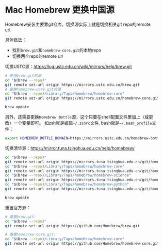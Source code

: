# Mac Homebrew 更换中国源

Homebrew安装主要靠git仓库，切换源实际上就是切换相关git repo的remote url.

具体做法：
- 找到`brew.git`和`homebrew-core.git`的本地repo
- 切换两个repo的remote url

切换USTC源：https://lug.ustc.edu.cn/wiki/mirrors/help/brew.git
```sh
# 更换brew.git的源
cd "$(brew --repo)"
git remote set-url origin https://mirrors.ustc.edu.cn/brew.git
# 更换homebrew-core.git的源
cd "$(brew --repo)/Library/Taps/homebrew/homebrew-core"
git remote set-url origin https://mirrors.ustc.edu.cn/homebrew-core.git

brew update
```
另外，还需要更换`Homebrew Bottle`源，这个只要在shell配置文件里加上（或更改）一个变量即可。
如zsh就是编辑`~/.zshrc`文件, bash就是`~/.bash_profile`文件：
```sh
export HOMEBREW_BOTTLE_DOMAIN=https://mirrors.ustc.edu.cn/homebrew-bottles
```


切换清华源：https://mirror.tuna.tsinghua.edu.cn/help/homebrew/
```sh
cd "$(brew --repo)"
git remote set-url origin https://mirrors.tuna.tsinghua.edu.cn/git/homebrew/brew.git
cd "$(brew --repo)/Library/Taps/homebrew/homebrew-core"
git remote set-url origin https://mirrors.tuna.tsinghua.edu.cn/git/homebrew/homebrew-core.git
cd "$(brew --repo)/Library/Taps/homebrew/homebrew-science"
git remote set-url origin https://mirrors.tuna.tsinghua.edu.cn/git/homebrew/homebrew-science.git
cd "$(brew --repo)/Library/Taps/homebrew/homebrew-python"
git remote set-url origin https://mirrors.tuna.tsinghua.edu.cn/git/homebrew/homebrew-python.git

brew update
```

重置官方源：
```sh
# 重置brew.git:
cd "$(brew --repo)"
git remote set-url origin https://github.com/Homebrew/brew.git

# 重置homebrew-core.git:
cd "$(brew --repo)/Library/Taps/homebrew/homebrew-core"
git remote set-url origin https://github.com/Homebrew/homebrew-core.git
```

